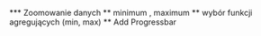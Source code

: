 *** Zoomowanie danych
** minimum , maximum
** wybór funkcji agregujących (min, max)
** Add Progressbar
